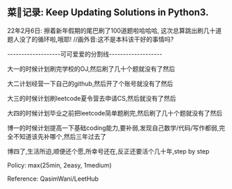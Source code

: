 ## 菜🐶记录: Keep Updating Solutions in Python3.
<p>22年2月6日: 擦着新年假期的尾巴刷了100道题啦哈哈哈, 这次总算跳出刷几十道题人没了的循环啦,哦耶! //画外音:这不是本科该干好的事情吗?</p>
<p>-------------------可可爱爱的分割线-------------------</p>
<p>大一的时候计划刷完学校的OJ,然后刷了几十个题就没有了然后</p>
<p>大二计划经营一下自己的github,然后开了个账号就没有了然后</p>
<p>大三的时候计划刷leetcode夏令营去申请CS,然后就没有了然后</p>
<p>大四的时候计划毕业之前把leetcode简单题刷完,然后刷了几十个题就没有了然后</p>
<p>博一的时候计划提高一下基础coding能力,要补弱,发现自己数学/代码/写作都弱,完全不知道该先补哪个,然后三年过去了</p>
<p>博四了,生活所迫,顺便还个愿,所幸号还在,反正还要活个几十年,step by step</p>

<p>Policy: max(25min, 2easy, 1medium)</p>

Reference: QasimWani/LeetHub
